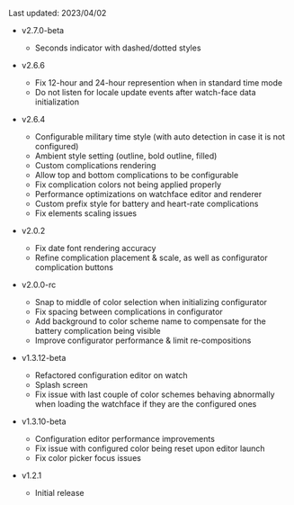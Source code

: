 Last updated: 2023/04/02

- v2.7.0-beta
  - Seconds indicator with dashed/dotted styles

- v2.6.6
  - Fix 12-hour and 24-hour represention when in standard time mode
  - Do not listen for locale update events after watch-face data initialization

- v2.6.4
  - Configurable military time style (with auto detection in case it is not configured)
  - Ambient style setting (outline, bold outline, filled)
  - Custom complications rendering
  - Allow top and bottom complications to be configurable
  - Fix complication colors not being applied properly
  - Performance optimizations on watchface editor and renderer 
  - Custom prefix style for battery and heart-rate complications
  - Fix elements scaling issues

- v2.0.2
  - Fix date font rendering accuracy
  - Refine complication placement & scale, as well as configurator complication buttons

- v2.0.0-rc
  - Snap to middle of color selection when initializing configurator
  - Fix spacing between complications in configurator
  - Add background to color scheme name to compensate for the battery complication being visible
  - Improve configurator performance & limit re-compositions

- v1.3.12-beta
  - Refactored configuration editor on watch
  - Splash screen
  - Fix issue with last couple of color schemes behaving abnormally when loading the watchface if they are the configured ones

- v1.3.10-beta
  - Configuration editor performance improvements
  - Fix issue with configured color being reset upon editor launch
  - Fix color picker focus issues

- v1.2.1
  - Initial release
